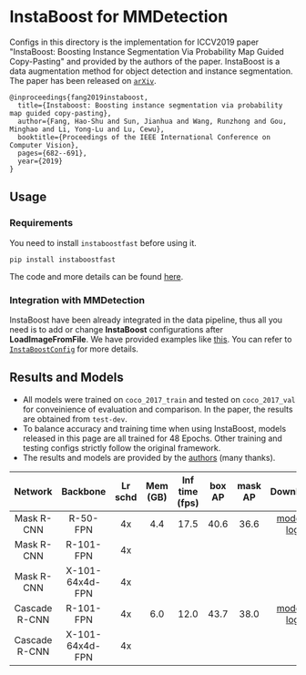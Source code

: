 # InstaBoost for MMDetection

Configs in this directory is the implementation for ICCV2019 paper "InstaBoost: Boosting Instance Segmentation Via Probability Map Guided Copy-Pasting" and provided by the authors of the paper. InstaBoost is a data augmentation method for object detection and instance segmentation. The paper has been released on [`arXiv`](https://arxiv.org/abs/1908.07801).

```
@inproceedings{fang2019instaboost,
  title={Instaboost: Boosting instance segmentation via probability map guided copy-pasting},
  author={Fang, Hao-Shu and Sun, Jianhua and Wang, Runzhong and Gou, Minghao and Li, Yong-Lu and Lu, Cewu},
  booktitle={Proceedings of the IEEE International Conference on Computer Vision},
  pages={682--691},
  year={2019}
}
```

## Usage

### Requirements

You need to install `instaboostfast` before using it.

```
pip install instaboostfast
```

The code and more details can be found [here](https://github.com/GothicAi/Instaboost).

### Integration with MMDetection

InstaBoost have been already integrated in the data pipeline, thus all you need is to add or change **InstaBoost** configurations after **LoadImageFromFile**. We have provided examples like [this](mask_rcnn_r50_fpn_instaboost_4x#L121). You can refer to [`InstaBoostConfig`](https://github.com/GothicAi/InstaBoost-pypi#instaboostconfig) for more details.

## Results and Models

 - All models were trained on `coco_2017_train` and tested on `coco_2017_val` for conveinience of evaluation and comparison. In the paper, the results are obtained from `test-dev`.
 - To balance accuracy and training time when using InstaBoost, models released in this page are all trained for 48 Epochs. Other training and testing configs strictly follow the original framework.
 - The results and models are provided by the [authors](https://github.com/GothicAi/Instaboost) (many thanks).


|     Network     |       Backbone       | Lr schd | Mem (GB) | Inf time (fps) | box AP  | mask AP |      Download       |
| :-------------: |      :--------:      | :-----: | :------: | :------------: | :------:| :-----: | :-----------------: |
|    Mask R-CNN   |       R-50-FPN       |   4x    | 4.4      | 17.5           | 40.6    | 36.6    | [model](https://open-mmlab.s3.ap-northeast-2.amazonaws.com/mmdetection/v2.0/instaboost/mask_rcnn_r50_fpn_instaboost_4x_coco/mask_rcnn_r50_fpn_instaboost_4x_coco_20200307-d025f83a.pth) &#124; [log](https://open-mmlab.s3.ap-northeast-2.amazonaws.com/mmdetection/v2.0/instaboost/mask_rcnn_r50_fpn_instaboost_4x_coco/mask_rcnn_r50_fpn_instaboost_4x_coco_20200307_223635.log.json) |
|    Mask R-CNN   |      R-101-FPN       |   4x    |          |                |         |         | |
|    Mask R-CNN   |   X-101-64x4d-FPN    |   4x    |          |                |         |         | |
|  Cascade R-CNN  |       R-101-FPN      |   4x    | 6.0      | 12.0            | 43.7    | 38.0    | [model](https://open-mmlab.s3.ap-northeast-2.amazonaws.com/mmdetection/v2.0/instaboost/cascade_mask_rcnn_r50_fpn_instaboost_4x_coco/cascade_mask_rcnn_r50_fpn_instaboost_4x_coco_20200307-c19d98d9.pth) &#124; [log](https://open-mmlab.s3.ap-northeast-2.amazonaws.com/mmdetection/v2.0/instaboost/cascade_mask_rcnn_r50_fpn_instaboost_4x_coco/cascade_mask_rcnn_r50_fpn_instaboost_4x_coco_20200307_223646.log.json) |
|  Cascade R-CNN  |   X-101-64x4d-FPN    |   4x    |          |                |         |         | |
